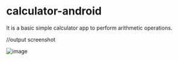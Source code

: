 # calculator-android

It is a basic simple calculator app to perform arithmetic operations.

//output screenshot


![image](https://github.com/santhoshpandi/calculator-android/assets/109999710/10a0e810-1ea0-44cb-bd43-09278afa64e9)



